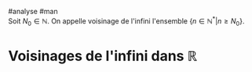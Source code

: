 #analyse #man \
Soit $N_0\in \mathbb{N}$. On appelle voisinage de l'infini l'ensemble $\lbrace n\in \mathbb{N}^*|n \geq N_0\rbrace$.
# Voisinages de l'infini dans $\mathbb{R}$
